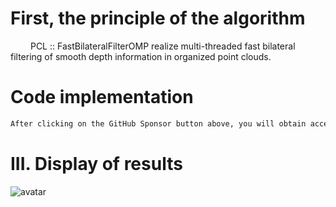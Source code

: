 #  First, the principle of the algorithm 

    PCL :: FastBilateralFilterOMP realize multi-threaded fast bilateral filtering of smooth depth information in organized point clouds. 

#  Code implementation 

  ```python  
After clicking on the GitHub Sponsor button above, you will obtain access permissions to my private code repository ( https://github.com/slowlon/my_code_bar ) to view this blog code. By searching the code number of this blog, you can find the code you need, code number is: 2024020309574270909
  ```  
#  III. Display of results 

 ![avatar]( 20210427215239494.png) 

